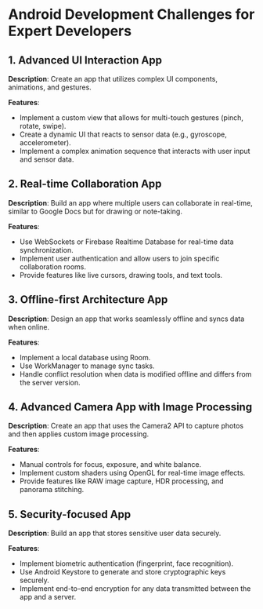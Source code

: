 # Android Development Challenges for Expert Developers

## 1. Advanced UI Interaction App
**Description**: Create an app that utilizes complex UI components, animations, and gestures.

**Features**:
- Implement a custom view that allows for multi-touch gestures (pinch, rotate, swipe).
- Create a dynamic UI that reacts to sensor data (e.g., gyroscope, accelerometer).
- Implement a complex animation sequence that interacts with user input and sensor data.

## 2. Real-time Collaboration App
**Description**: Build an app where multiple users can collaborate in real-time, similar to Google Docs but for drawing or note-taking.

**Features**:
- Use WebSockets or Firebase Realtime Database for real-time data synchronization.
- Implement user authentication and allow users to join specific collaboration rooms.
- Provide features like live cursors, drawing tools, and text tools.

## 3. Offline-first Architecture App
**Description**: Design an app that works seamlessly offline and syncs data when online.

**Features**:
- Implement a local database using Room.
- Use WorkManager to manage sync tasks.
- Handle conflict resolution when data is modified offline and differs from the server version.

## 4. Advanced Camera App with Image Processing
**Description**: Create an app that uses the Camera2 API to capture photos and then applies custom image processing.

**Features**:
- Manual controls for focus, exposure, and white balance.
- Implement custom shaders using OpenGL for real-time image effects.
- Provide features like RAW image capture, HDR processing, and panorama stitching.

## 5. Security-focused App
**Description**: Build an app that stores sensitive user data securely.

**Features**:
- Implement biometric authentication (fingerprint, face recognition).
- Use Android Keystore to generate and store cryptographic keys securely.
- Implement end-to-end encryption for any data transmitted between the app and a server.
